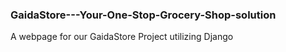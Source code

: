 ### GaidaStore---Your-One-Stop-Grocery-Shop-solution

A webpage for our GaidaStore 
Project utilizing Django
